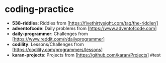 # coding-practice
- **538-riddles**:      Riddles from [https://fivethirtyeight.com/tag/the-riddler/]
- **adventofcode**:     Daily problems from [https://www.adventofcode.com]
- **daily-programmer**: Challenges from [https://www.reddit.com/r/dailyprogrammer]
- **codility**:         Lessons/Challenges from [https://codility.com/programmers/lessons]
- **karan-projects**:   Projects from [https://github.com/karan/Projects]
#test
